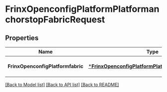 # FrinxOpenconfigPlatformPlatformanchorstopFabricRequest

## Properties
Name | Type | Description | Notes
------------ | ------------- | ------------- | -------------
**FrinxOpenconfigPlatformfabric** | [***FrinxOpenconfigPlatformPlatformanchorstopFabric**](frinx.openconfig.platform.platformanchorstop.Fabric.md) |  | [optional] [default to null]

[[Back to Model list]](../README.md#documentation-for-models) [[Back to API list]](../README.md#documentation-for-api-endpoints) [[Back to README]](../README.md)


